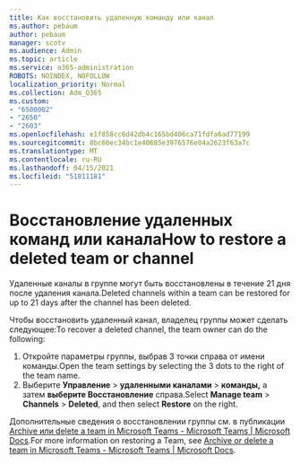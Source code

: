 ```yaml
---
title: Как восстановить удаленную команду или канал
ms.author: pebaum
author: pebaum
manager: scotv
ms.audience: Admin
ms.topic: article
ms.service: o365-administration
ROBOTS: NOINDEX, NOFOLLOW
localization_priority: Normal
ms.collection: Adm_O365
ms.custom:
- "6500002"
- "2650"
- "2603"
ms.openlocfilehash: e1f858cc6d42db4c165bd406ca71fdfa6ad77199
ms.sourcegitcommit: 8bc60ec34bc1e40685e3976576e04a2623f63a7c
ms.translationtype: MT
ms.contentlocale: ru-RU
ms.lasthandoff: 04/15/2021
ms.locfileid: "51811181"
---
```

# <a name="how-to-restore-a-deleted-team-or-channel"></a><span data-ttu-id="8f119-102">Восстановление удаленных команд или канала</span><span class="sxs-lookup"><span data-stu-id="8f119-102">How to restore a deleted team or channel</span></span>

<span data-ttu-id="8f119-103">Удаленные каналы в группе могут быть восстановлены в течение 21 дня после удаления канала.</span><span class="sxs-lookup"><span data-stu-id="8f119-103">Deleted channels within a team can be restored for up to 21 days after the channel has been deleted.</span></span>

<span data-ttu-id="8f119-104">Чтобы восстановить удаленный канал, владелец группы может сделать следующее:</span><span class="sxs-lookup"><span data-stu-id="8f119-104">To recover a deleted channel, the team owner can do the following:</span></span>

1. <span data-ttu-id="8f119-105">Откройте параметры группы, выбрав 3 точки справа от имени команды.</span><span class="sxs-lookup"><span data-stu-id="8f119-105">Open the team settings by selecting the 3 dots to the right of the team name.</span></span>
2. <span data-ttu-id="8f119-106">Выберите **Управление**  >  **удаленными каналами**  >  **команды,** а затем **выберите Восстановление** справа.</span><span class="sxs-lookup"><span data-stu-id="8f119-106">Select **Manage team** > **Channels** > **Deleted**, and then select **Restore** on the right.</span></span>

<span data-ttu-id="8f119-107">Дополнительные сведения о восстановлении группы см. в публикации [Archive или delete a team in Microsoft Teams - Microsoft Teams | Microsoft Docs](https://docs.microsoft.com/microsoftteams/archive-or-delete-a-team#restore-a-deleted-team).</span><span class="sxs-lookup"><span data-stu-id="8f119-107">For more information on restoring a Team, see [Archive or delete a team in Microsoft Teams - Microsoft Teams | Microsoft Docs](https://docs.microsoft.com/microsoftteams/archive-or-delete-a-team#restore-a-deleted-team).</span></span>
